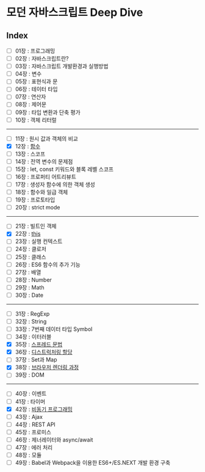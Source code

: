 # 모던 자바스크립트 Deep Dive

## Index

- [ ] 01장 : 프로그래밍
- [ ] 02장 : 자바스크립트란?
- [ ] 03장 : 자바스크립트 개발환경과 실행방법
- [ ] 04장 : 변수
- [ ] 05장 : 표현식과 문
- [ ] 06장 : 테이터 타입
- [ ] 07장 : 연산자
- [ ] 08장 : 제어문
- [ ] 09장 : 타입 변환과 단축 평가
- [ ] 10장 : 객체 리터럴

---

- [ ] 11장 : 원시 값과 객체의 비교
- [x] 12장 : [함수](https://github.com/YooJinRa/book-javascript-deep-dive/blob/main/summary/12.md)
- [ ] 13장 : 스코프
- [ ] 14장 : 전역 변수의 문제점
- [ ] 15장 : let, const 키워드와 블록 레벨 스코프
- [ ] 16장 : 프로퍼티 어트리뷰트
- [ ] 17장 : 생성자 함수에 의한 객체 생성
- [ ] 18장 : 함수와 일급 객체
- [ ] 19장 : 프로토타입
- [ ] 20장 : strict mode

---

- [ ] 21장 : 빌트인 객체
- [X] 22장 : [this](https://github.com/YooJinRa/book-javascript-deep-dive/blob/main/summary/22.js)
- [ ] 23장 : 실행 컨텍스트
- [ ] 24장 : 클로저
- [ ] 25장 : 클래스
- [ ] 26장 : ES6 함수의 추가 기능
- [ ] 27장 : 배열
- [ ] 28장 : Number
- [ ] 29장 : Math
- [ ] 30장 : Date

---

- [ ] 31장 : RegExp
- [ ] 32장 : String
- [ ] 33장 : 7번째 데이터 타입 Symbol
- [ ] 34장 : 이터러블
- [X] 35장 : [스프레드 문법](https://github.com/YooJinRa/book-javascript-deep-dive/blob/main/summary/35.js)
- [X] 36장 : [디스트럭처링 할당](https://github.com/YooJinRa/book-javascript-deep-dive/blob/main/summary/36.js)
- [ ] 37장 : Set과 Map
- [X] 38장 : [브라우저 렌더링 과정](https://github.com/YooJinRa/book-javascript-deep-dive/blob/main/summary/38.js)
- [ ] 39장 : DOM

---

- [ ] 40장 : 이벤트
- [ ] 41장 : 타이머
- [x] 42장 : [비동기 프로그래밍](https://github.com/YooJinRa/book-javascript-deep-dive/blob/main/summary/42.md)
- [ ] 43장 : Ajax
- [ ] 44장 : REST API
- [ ] 45장 : 프로미스
- [ ] 46장 : 제너레이터와 async/await
- [ ] 47장 : 에러 처리
- [ ] 48장 : 모듈
- [ ] 49장 : Babel과 Webpack을 이용한 ES6+/ES.NEXT 개발 환경 구축
